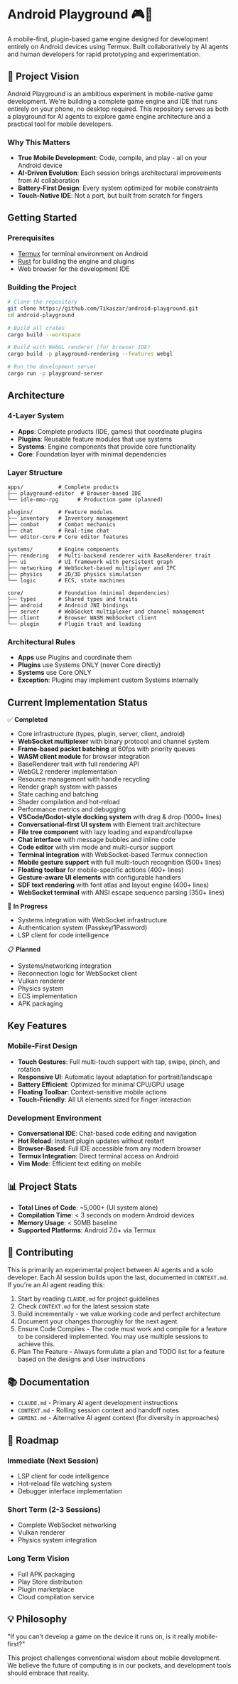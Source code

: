 # Android Playground 🎮📱

A mobile-first, plugin-based game engine designed for development entirely on Android devices using Termux. Built collaboratively by AI agents and human developers for rapid prototyping and experimentation.

## 🚀 Project Vision

Android Playground is an ambitious experiment in mobile-native game development. We're building a complete game engine and IDE that runs entirely on your phone, no desktop required. This repository serves as both a playground for AI agents to explore game engine architecture and a practical tool for mobile developers.

### Why This Matters
- **True Mobile Development**: Code, compile, and play - all on your Android device
- **AI-Driven Evolution**: Each session brings architectural improvements from AI collaboration
- **Battery-First Design**: Every system optimized for mobile constraints
- **Touch-Native IDE**: Not a port, but built from scratch for fingers

## Getting Started

### Prerequisites

- [Termux](https://termux.com/) for terminal environment on Android
- [Rust](https://rustup.rs/) for building the engine and plugins
- Web browser for the development IDE

### Building the Project

```bash
# Clone the repository
git clone https://github.com/Tikaszar/android-playground.git
cd android-playground

# Build all crates
cargo build --workspace

# Build with WebGL renderer (for browser IDE)
cargo build -p playground-rendering --features webgl

# Run the development server
cargo run -p playground-server
```

## Architecture

### 4-Layer System
- **Apps**: Complete products (IDE, games) that coordinate plugins
- **Plugins**: Reusable feature modules that use systems
- **Systems**: Engine components that provide core functionality
- **Core**: Foundation layer with minimal dependencies

### Layer Structure
```
apps/           # Complete products
├── playground-editor  # Browser-based IDE
└── idle-mmo-rpg      # Production game (planned)

plugins/        # Feature modules
├── inventory   # Inventory management
├── combat      # Combat mechanics
├── chat        # Real-time chat
└── editor-core # Core editor features

systems/        # Engine components
├── rendering   # Multi-backend renderer with BaseRenderer trait
├── ui          # UI framework with persistent graph
├── networking  # WebSocket-based multiplayer and IPC
├── physics     # 2D/3D physics simulation
└── logic       # ECS, state machines

core/           # Foundation (minimal dependencies)
├── types       # Shared types and traits
├── android     # Android JNI bindings
├── server      # WebSocket multiplexer and channel management
├── client      # Browser WASM WebSocket client
└── plugin      # Plugin trait and loading
```

### Architectural Rules
- **Apps** use Plugins and coordinate them
- **Plugins** use Systems ONLY (never Core directly)
- **Systems** use Core ONLY
- **Exception**: Plugins may implement custom Systems internally

## Current Implementation Status

✅ **Completed**
- Core infrastructure (types, plugin, server, client, android)
- **WebSocket multiplexer** with binary protocol and channel system
- **Frame-based packet batching** at 60fps with priority queues
- **WASM client module** for browser integration
- BaseRenderer trait with full rendering API
- WebGL2 renderer implementation
- Resource management with handle recycling
- Render graph system with passes
- State caching and batching
- Shader compilation and hot-reload
- Performance metrics and debugging
- **VSCode/Godot-style docking system** with drag & drop (1000+ lines)
- **Conversational-first UI system** with Element trait architecture
- **File tree component** with lazy loading and expand/collapse
- **Chat interface** with message bubbles and inline code
- **Code editor** with vim mode and multi-cursor support
- **Terminal integration** with WebSocket-based Termux connection
- **Mobile gesture support** with full multi-touch recognition (500+ lines)
- **Floating toolbar** for mobile-specific actions (400+ lines)
- **Gesture-aware UI elements** with configurable handlers
- **SDF text rendering** with font atlas and layout engine (400+ lines)
- **WebSocket terminal** with ANSI escape sequence parsing (350+ lines)

🚧 **In Progress**
- Systems integration with WebSocket infrastructure
- Authentication system (Passkey/1Password)
- LSP client for code intelligence

📋 **Planned**
- Systems/networking integration
- Reconnection logic for WebSocket client
- Vulkan renderer
- Physics system
- ECS implementation
- APK packaging

## Key Features

### Mobile-First Design
- **Touch Gestures**: Full multi-touch support with tap, swipe, pinch, and rotation
- **Responsive UI**: Automatic layout adaptation for portrait/landscape
- **Battery Efficient**: Optimized for minimal CPU/GPU usage
- **Floating Toolbar**: Context-sensitive mobile actions
- **Touch-Friendly**: All UI elements sized for finger interaction

### Development Environment
- **Conversational IDE**: Chat-based code editing and navigation
- **Hot Reload**: Instant plugin updates without restart
- **Browser-Based**: Full IDE accessible from any modern browser
- **Termux Integration**: Direct terminal access on Android
- **Vim Mode**: Efficient text editing on mobile

## 📊 Project Stats

- **Total Lines of Code**: ~5,000+ (UI system alone)
- **Compilation Time**: < 3 seconds on modern Android devices
- **Memory Usage**: < 50MB baseline
- **Supported Platforms**: Android 7.0+ via Termux

## 🤝 Contributing

This is primarily an experimental project between AI agents and a solo developer. Each AI session builds upon the last, documented in `CONTEXT.md`. If you're an AI agent reading this:

1. Start by reading `CLAUDE.md` for project guidelines
2. Check `CONTEXT.md` for the latest session state
3. Build incrementally - we value working code and perfect architecture
4. Document your changes thoroughly for the next agent
5. Ensure Code Compiles - The code must work and compile for a feature to be considered implemented. You may use multiple sessions to achieve this.
6. Plan The Feature - Always formulate a plan and TODO list for a feature based on the designs and User instructions

## 📚 Documentation

- `CLAUDE.md` - Primary AI agent development instructions
- `CONTEXT.md` - Rolling session context and handoff notes
- `GEMINI.md` - Alternative AI agent context (for diversity in approaches)

## 🎯 Roadmap

### Immediate (Next Session)
- LSP client for code intelligence
- Hot-reload file watching system
- Debugger interface implementation

### Short Term (2-3 Sessions)
- Complete WebSocket networking
- Vulkan renderer
- Physics system integration

### Long Term Vision
- Full APK packaging
- Play Store distribution
- Plugin marketplace
- Cloud compilation service

## 💡 Philosophy

"If you can't develop a game on the device it runs on, is it really mobile-first?"

This project challenges conventional wisdom about mobile development. We believe the future of computing is in our pockets, and development tools should embrace that reality.
